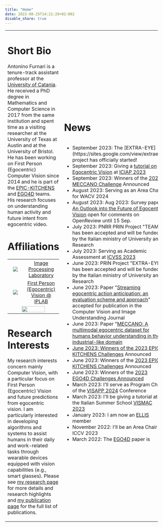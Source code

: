 ```yaml
---
title: "Home"
date: 2022-08-25T14:21:29+02:002
disable_share: true
---
```

<table class="twitter-sidebar">
<tr>
<td>
<h1>Short Bio</h1>
Antonino Furnari is a tenure-track assistant professor at the <a target="_blank" href="https://www.unict.it/">University of Catania</a>. 
He received a PhD degree in Mathematics and Computer Science in 2017 from the same institution and spent time as a visiting researcher at the University of Texas at Austin and at the University of Bristol.
He has been working on First Person (Egocentric) Computer Vision since 2014 and he is part of the <a target="_blank" href="https://epic-kitchens.github.io/">EPIC-KITCHENS</a> and <a href="https://ego4d-data.org/" target="_blank">EGO4D</a> teams.
His research focuses on understanding human activity and future intent from egocentric video.


<!--I am an assistant Professor (RTD-b) at the University of Catania (<a target="_blank" href="https://www.unict.it/">https://www.unict.it/</a>) since 2022.
I received my bachelor's degree and master's degree in computer science (both cum laude) and my PhD in Mathematics and Computer Science in 2010, 2013, and 2017 respectively from the University of Catania. 
I am a member of the IPLAB (<a target="_blank" href="https://iplab.dmi.unict.it/fpv">https://iplab.dmi.unict.it/fpv</a>) research group since 2012 and I have authored two patents and more than 60 papers in international book chapters, international journals and international conference proceedings. 
I served as a contract professor at the Department of Mathematics and Computer science, University of Catania, Italy, since 2017. In these years, I have held courses on Programming Laboratories, Fundamentals of Data Analysis Laboratories, Statistical Laboratory in R, and Social Media Data Analysis.
In April 2021, I have achieved the Italian "Abilitazione Scientifica Nazionale" (ASN) for sectors "01/B1 Informatica" and "09/H1 Sistemi di Elaborazione delle Informazioni".
In 2020 and 2021 I have been guest editor for IEEE Transactions on Pattern Analysis and Image Intelligence (TPAMI) with a special issue on "Egocentric Perception". Since 2021, I serve as an associate editor for the Springer "The Visual Computer Journal".
I have been involved in the organization of several international events, such as the Assistive Computer Vision and Robotics (ACVR - https://iplab.dmi.unict.it/acvr2022/) workshop series (since 2016), the International Computer Vision Summer School (ICVSS - https://iplab.dmi.unict.it/icvss) (since 2017), the Egocentric Perception Interaction and Computing (EPIC - https://eyewear-computing.org/) workshop series (since 2018), and the EGO4D workshops and tutorials (since 2022 - https://ego4d-data.org/).
I serve as reviewer for the main international conferences in the fields of Computer Vision, Multimedia and Machine Learning, such as CVPR, ICCV, ECCV, NeurIPS, ICLR, WACV, ACM Multimedia, IJCAI, ICRA, ICPR, ICIAP, and for several journals, including IEEE Pattern Analysis and Machine Intelligence, International Journal of Computer Vision, Pattern Recognition, Computer Vision and Image Understanding, IEEE Circuits and Systems for Videos Technology and Pattern Recognition Letters.
Since 2016, I have held talks at universities, including the University of Bristol (UK), the University of Bern (CH), the University of Essex (UK), ETH (CH), at workshops (EgoApp 2019 in conjunction with BMVC 2019), and tutorials at conferences (ICIAP 2019, VISAPP 2019, VISAPP 2020, VISAPP 2021, ICIAP 2022).
Since 2021, I am co-founder and Chief R&D Officier of Next Vision s.r.l. (http://nextvisionlab.it/), a spin-off of the University of Catania which aims to build innovative Artificial Intelligence technologies to make machines able to perceive and understand the world exploiting fixed, mobile and wearable cameras. -->

# Affiliations

<style>
    table.affiliations {
        border:none;
    }

    table.affiliations td {
        vertical-align: middle;
        text-align:center;
    }

    table.affiliations td img {
        display:inline;
        margin: 0;
    }

    table.affiliations td:nth-child(2) {
        width:70%;
    }

    .overflow {
        overflow:scroll; 
        height:1000px;
    }

    ul.no-bullets {
        list-style-type: none; /* Remove bullets */
        padding: 0; /* Remove padding */
        margin: 0; /* Remove margins */
    }

    ul.no-bullets li {
        margin-bottom:1em;
    }
</style>

<table class="affiliations">
<tr>
    <td>
        <a href="https://iplab.dmi.unict.it/" target="_blank"><img src="images/iplab.jpeg"></a>
    </td>
    <td> <a href="https://iplab.dmi.unict.it/" target="_blank">Image Processing Laboratory</a></td>
</tr>
<tr>
    <td>
        <a href="https://iplab.dmi.unict.it/fpv/" target="_blank"><img src="images/fpv.png"></a>
    </td>
    <td> <a href="https://iplab.dmi.unict.it/fpv/" target="_blank">First Person (Egocentric) Vision @ IPLAB</a></td>
</tr>
<tr>
<td colspan=2><a href="https://www.nextvisionlab.it/" target="_blank"><img width=70% src="images/nextvision.png"></a></td>
</tr>
</table>

# Research Interests
My research interests concern mainly Computer Vision, with a particular focus on First Person (Egocentric) Vision and future predictions from egocentric vision. I am particularly interested in developing algorithms and systems to assist humans in their daily and work-related tasks through wearable devices equipped with vision capabilities (e.g., smart glasses). Please see <a href="/research/">my research page</a> for more details and research highlights and <a href="/publications/">my publication page</a> for the full list of publications.

<!--<div style="text-align:center"><a class="button" href="publications"> 
<svg class="svg-inline--fa fa-w-16" xmlns="http://www.w3.org/2000/svg" viewBox="0 0 448 512"><!--! Font Awesome Pro 6.1.2 by @fontawesome - https://fontawesome.com License - https://fontawesome.com/license (Commercial License) Copyright 2022 Fonticons, Inc. <path fill="currentColor" d="M384 32H64.01C28.66 32 .0085 60.65 .0065 96L0 415.1C-.002 451.3 28.65 480 64 480h232.1c25.46 0 49.88-10.12 67.89-28.12l55.88-55.89C437.9 377.1 448 353.6 448 328.1V96C448 60.8 419.2 32 384 32zM52.69 427.3C50.94 425.6 48 421.8 48 416l.0195-319.1C48.02 87.18 55.2 80 64.02 80H384c8.674 0 16 7.328 16 16v192h-88C281.1 288 256 313.1 256 344v88H64C58.23 432 54.44 429.1 52.69 427.3zM330.1 417.9C322.9 425.1 313.8 429.6 304 431.2V344c0-4.406 3.594-8 8-8h87.23c-1.617 9.812-6.115 18.88-13.29 26.05L330.1 417.9z"/></svg>
Publications
</a></div>-->
</td>
<td class="side">
<!--<h1>Tweets</h1>
<a class="twitter-timeline" data-height="1100" data-dnt="true" href="https://twitter.com/anfurnari?ref_src=twsrc%5Etfw">Antonino's Tweets</a> <script async src="https://platform.twitter.com/widgets.js" charset="utf-8"></script>-->

<h1> News </h1>
<div class="overflow">
<ul>
<li>September 2023: The [EXTRA-EYE](https://sites.google.com/view/extraeye) project has officially started!</li>
<li>September 2023: Giving a <a href="https://www.antoninofurnari.it/talks/iciap2023/">tutorial on Egocentric Vision</a> at <a href="">ICIAP 2023</a></li>
<li>September 2023: Winners of the <a href="https://iplab.dmi.unict.it/MECCANO/challenge.html">2023 MECCANO Challenge</a> Announced</li>
<li>August 2023: Serving as an Area Chair for WACV 2024</li>
<li>August 2023: Aug 2023: Survey paper <a href="https://openreview.net/forum?id=V3974SUk1w">An Outlook into the Future of Egocentric Vision</a> open for comments on OpenReview until 15 Sep.</li>
<li>July 2023: PNRR PRIN Project "TEAM" has been accepted and will be funded by the Italian ministry of University and Research</li>
<li>July 2023: Serving as Academic Assessment at <a href="http://iplab.dmi.unict.it/icvss2023/">ICVSS 2023</a></li>
<li>June 2023: PRIN Project "EXTRA-EYE" has been accepted and will be funded by the Italian ministry of University and Research</li>
<li>June 2023: Paper "<a href="https://www.sciencedirect.com/science/article/pii/S1077314223001431">Streaming egocentric action anticipation: an evaluation scheme and approach</a>" accepted for publication in the Computer Vision and Image Understanding Journal</li>
<li>June 2023: Paper "<a href="https://www.sciencedirect.com/science/article/pii/S1077314223001443">MECCANO: A multimodal egocentric dataset for humans behavior understanding in the industrial-like domain</li>
<li>June 2023: Winners of the <a href="https://epic-kitchens.github.io/2023#results">2023 EPIC-KITCHENS Challenges</a> Announced</li>
<li>June 2023: Winners of the <a href="https://epic-kitchens.github.io/2023#results">2023 EPIC-KITCHENS Challenges</a> Announced</li>
<li>June 2023: Winners of the <a href="https://ego4d-data.org/workshops/cvpr23/">2023 EGO4D Challenges Announced</a></li>
<li>March 2023: I'll serve as Program Chair of the <a href="http://visapp.scitevents.org">VISAPP 2024</a> Conference</li>
<li>March 2023: I'll be giving a tutorial at the Italian Summer School <a href="http://vismac23.github.io">VISMAC 2023</a></li>
<li>January 2023: I am now an <a href="https://ellis.eu/members">ELLIS</a> member</a></li>
<li>November 2022: I'll be an Area Chair for ICCV 2023</li>
<li>March 2022: The <a href="https://ego4d-data.org">EGO4D</a> paper is accepted for presentation at CVPR 2023</li>
<li>February 2022: The <a href="https://ego4d-data.org">EGO4D</a> dataset is publicly available</li>
</ul>
</div>
</td>
</tr>
</table>
